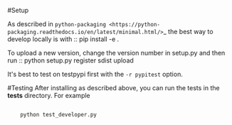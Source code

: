 #Setup

As described in `python-packaging <https://python-packaging.readthedocs.io/en/latest/minimal.html/>`_ the best way to develop locally is with
::
    pip install -e .

To upload a new version, change the version number in setup.py and then run 
::
    python setup.py register sdist upload

It's best to test on testpypi first with the `-r pypitest` option.

#Testing
After installing as described above, you can run the tests in the **tests** directory.  For example
<pre><code>
    python test_developer.py
</code></pre>